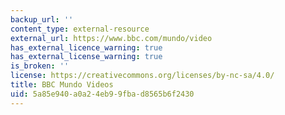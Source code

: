 ```yaml
---
backup_url: ''
content_type: external-resource
external_url: https://www.bbc.com/mundo/video
has_external_licence_warning: true
has_external_license_warning: true
is_broken: ''
license: https://creativecommons.org/licenses/by-nc-sa/4.0/
title: BBC Mundo Videos
uid: 5a85e940-a0a2-4eb9-9fba-d8565b6f2430
---
```

